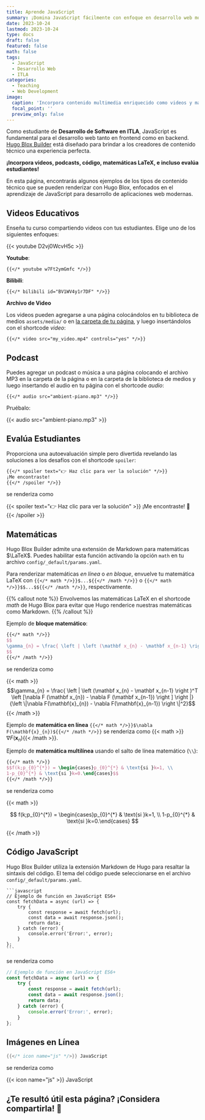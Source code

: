 ```yaml
---
title: Aprende JavaScript
summary: ¡Domina JavaScript fácilmente con enfoque en desarrollo web moderno!
date: 2023-10-24
lastmod: 2023-10-24
type: docs
draft: false
featured: false
math: false
tags:
  - JavaScript
  - Desarrollo Web
  - ITLA
categories:
  - Teaching
  - Web Development
image:
  caption: 'Incorpora contenido multimedia enriquecido como videos y matemáticas LaTeX'
  focal_point: ''
  preview_only: false
---
```


Como estudiante de **Desarrollo de Software en ITLA**, JavaScript es fundamental para el desarrollo web tanto en frontend como en backend. [Hugo Blox Builder](https://hugoblox.com) está diseñado para brindar a los creadores de contenido técnico una experiencia perfecta.

**¡Incorpora videos, podcasts, código, matemáticas LaTeX, e incluso evalúa estudiantes!**

En esta página, encontrarás algunos ejemplos de los tipos de contenido técnico que se pueden renderizar con Hugo Blox, enfocados en el aprendizaje de JavaScript para desarrollo de aplicaciones web modernas.

## Videos Educativos

Enseña tu curso compartiendo videos con tus estudiantes. Elige uno de los siguientes enfoques:

{{< youtube D2vj0WcvH5c >}}

**Youtube**:

    {{</* youtube w7Ft2ymGmfc */>}}

**Bilibili**:

    {{</* bilibili id="BV1WV4y1r7DF" */>}}

**Archivo de Video**

Los videos pueden agregarse a una página colocándolos en tu biblioteca de medios `assets/media/` o en [la carpeta de tu página](https://gohugo.io/content-management/page-bundles/), y luego insertándolos con el shortcode _video_:

    {{</* video src="my_video.mp4" controls="yes" */>}}

## Podcast

Puedes agregar un podcast o música a una página colocando el archivo MP3 en la carpeta de la página o en la carpeta de la biblioteca de medios y luego insertando el audio en tu página con el shortcode _audio_:

    {{</* audio src="ambient-piano.mp3" */>}}

Pruébalo:

{{< audio src="ambient-piano.mp3" >}}

## Evalúa Estudiantes

Proporciona una autoevaluación simple pero divertida revelando las soluciones a los desafíos con el shortcode `spoiler`:

```markdown
{{</* spoiler text="👉 Haz clic para ver la solución" */>}}
¡Me encontraste!
{{</* /spoiler */>}}
```

se renderiza como

{{< spoiler text="👉 Haz clic para ver la solución" >}} ¡Me encontraste! 🎉 {{< /spoiler >}}

## Matemáticas

Hugo Blox Builder admite una extensión de Markdown para matemáticas $\LaTeX$. Puedes habilitar esta función activando la opción `math` en tu archivo `config/_default/params.yaml`.

Para renderizar matemáticas _en línea_ o _en bloque_, envuelve tu matemática LaTeX con `{{</* math */>}}$...${{</* /math */>}}` o `{{</* math */>}}$$...$${{</* /math */>}}`, respectivamente.

{{% callout note %}}
Envolvemos las matemáticas LaTeX en el shortcode _math_ de Hugo Blox para evitar que Hugo renderice nuestras matemáticas como Markdown.
{{% /callout %}}

Ejemplo de **bloque matemático**:

```latex
{{</* math */>}}
$$
\gamma_{n} = \frac{ \left | \left (\mathbf x_{n} - \mathbf x_{n-1} \right )^T \left [\nabla F (\mathbf x_{n}) - \nabla F (\mathbf x_{n-1}) \right ] \right |}{\left \|\nabla F(\mathbf{x}_{n}) - \nabla F(\mathbf{x}_{n-1}) \right \|^2}
$$
{{</* /math */>}}
```

se renderiza como

{{< math >}}
$$\gamma_{n} = \frac{ \left | \left (\mathbf x_{n} - \mathbf x_{n-1} \right )^T \left [\nabla F (\mathbf x_{n}) - \nabla F (\mathbf x_{n-1}) \right ] \right |}{\left \|\nabla F(\mathbf{x}_{n}) - \nabla F(\mathbf{x}_{n-1}) \right \|^2}$$
{{< /math >}}

Ejemplo de **matemática en línea** `{{</* math */>}}$\nabla F(\mathbf{x}_{n})${{</* /math */>}}` se renderiza como {{< math >}}$\nabla F(\mathbf{x}_{n})${{< /math >}}.

Ejemplo de **matemática multilínea** usando el salto de línea matemático (`\\`):

```latex
{{</* math */>}}
$$f(k;p_{0}^{*}) = \begin{cases}p_{0}^{*} & \text{si }k=1, \\
1-p_{0}^{*} & \text{si }k=0.\end{cases}$$
{{</* /math */>}}
```

se renderiza como

{{< math >}}

$$
f(k;p_{0}^{*}) = \begin{cases}p_{0}^{*} & \text{si }k=1, \\
1-p_{0}^{*} & \text{si }k=0.\end{cases}
$$

{{< /math >}}

## Código JavaScript

Hugo Blox Builder utiliza la extensión Markdown de Hugo para resaltar la sintaxis del código. El tema del código puede seleccionarse en el archivo `config/_default/params.yaml`.


    ```javascript
    // Ejemplo de función en JavaScript ES6+
    const fetchData = async (url) => {
        try {
            const response = await fetch(url);
            const data = await response.json();
            return data;
        } catch (error) {
            console.error('Error:', error);
        }
    };
    ```

se renderiza como

```javascript
// Ejemplo de función en JavaScript ES6+
const fetchData = async (url) => {
    try {
        const response = await fetch(url);
        const data = await response.json();
        return data;
    } catch (error) {
        console.error('Error:', error);
    }
};
```

## Imágenes en Línea

```go
{{</* icon name="js" */>}} JavaScript
```

se renderiza como

{{< icon name="js" >}} JavaScript

## ¿Te resultó útil esta página? ¡Considera compartirla! 🙌
